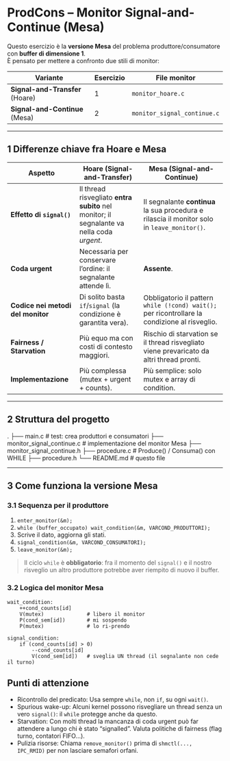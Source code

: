 # ProdCons – Monitor **Signal-and-Continue** (Mesa)

Questo esercizio è la **versione Mesa** del problema produttore/consumatore
con **buffer di dimensione 1**.  
È pensato per mettere a confronto due stili di monitor:

| Variante        | Esercizio | File monitor                |
|-----------------|-----------|-----------------------------|
| **Signal-and-Transfer** (Hoare) | 1 | `monitor_hoare.c` |
| **Signal-and-Continue** (Mesa)  | 2 | `monitor_signal_continue.c` |

---

## 1  Differenze chiave fra Hoare e Mesa

| Aspetto | Hoare (Signal-and-Transfer) | Mesa (Signal-and-Continue) |
|---------|-----------------------------|----------------------------|
| **Effetto di `signal()`** | Il thread risvegliato **entra subito** nel monitor; il segnalante va nella coda *urgent*. | Il segnalante **continua** la sua procedura e rilascia il monitor solo in `leave_monitor()`. |
| **Coda urgent** | Necessaria per conservare l’ordine: il segnalante attende lì. | **Assente**. |
| **Codice nei metodi del monitor** | Di solito basta `if`/`signal` (la condizione è garantita vera). | Obbligatorio il pattern `while (!cond) wait();` per ricontrollare la condizione al risveglio. |
| **Fairness / Starvation** | Più equo ma con costi di contesto maggiori. | Rischio di starvation se il thread risvegliato viene prevaricato da altri thread pronti. |
| **Implementazione** | Più complessa (mutex + urgent + counts). | Più semplice: solo mutex e array di condition. |

---

## 2  Struttura del progetto

.
├── main.c                       # test: crea produttori e consumatori
├── monitor_signal_continue.c    # implementazione del monitor Mesa
├── monitor_signal_continue.h
├── procedure.c                  # Produce() / Consuma() con WHILE
├── procedure.h
└── README.md                    # questo file

---

## 3  Come funziona la versione Mesa

### 3.1 Sequenza per il **produttore**

1. `enter_monitor(&m);`
2. `while (buffer_occupato) wait_condition(&m, VARCOND_PRODUTTORI);`
3. Scrive il dato, aggiorna gli stati.
4. `signal_condition(&m, VARCOND_CONSUMATORI);`
5. `leave_monitor(&m);`

> Il ciclo `while` è **obbligatorio**: fra il momento del `signal()` e il
> nostro risveglio un altro produttore potrebbe aver riempito di nuovo il buffer.

### 3.2 Logica del **monitor Mesa**

```text
wait_condition:
    ++cond_counts[id]
    V(mutex)              # libero il monitor
    P(cond_sem[id])       # mi sospendo
    P(mutex)              # lo ri-prendo

signal_condition:
    if (cond_counts[id] > 0)
        --cond_counts[id]
        V(cond_sem[id])   # sveglia UN thread (il segnalante non cede il turno)
```

## Punti di attenzione
- Ricontrollo del predicato: Usa sempre `while`, non `if`, su ogni `wait()`.
- Spurious wake-up: Alcuni kernel possono risvegliare un thread senza un vero `signal()`: il `while` protegge anche da questo.
- Starvation: Con molti thread la mancanza di coda urgent può far attendere a lungo chi è stato “signalled”. Valuta politiche di fairness (flag turno, contatori FIFO…).
- Pulizia risorse: Chiama `remove_monitor()` prima di `shmctl(..., IPC_RMID)` per non lasciare semafori orfani.
